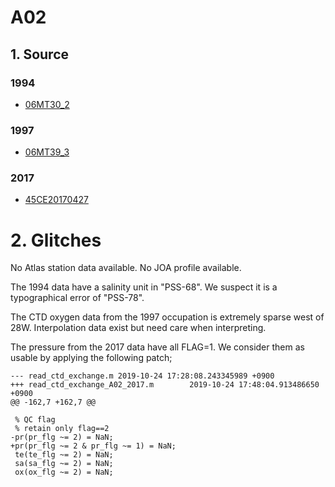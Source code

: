 # A02
## 1. Source
### 1994
+ [06MT30_2](https://cchdo.ucsd.edu/cruise/06MT30_2)

### 1997
+ [06MT39_3](https://cchdo.ucsd.edu/cruise/06MT30_3)

### 2017
+ [45CE20170427](https://cchdo.ucsd.edu/cruise/45CE20170427)

# 2. Glitches

No Atlas station data available.
No JOA profile available.

The 1994 data have a salinity unit in "PSS-68". We suspect it is a typographical error of "PSS-78".

The CTD oxygen data from the 1997 occupation is extremely sparse west of 28W. Interpolation
data exist but need care when interpreting.

The pressure from the 2017 data have all FLAG=1. We consider them as usable by
applying the following patch;
```
--- read_ctd_exchange.m 2019-10-24 17:28:08.243345989 +0900
+++ read_ctd_exchange_A02_2017.m        2019-10-24 17:48:04.913486650 +0900
@@ -162,7 +162,7 @@

 % QC flag
 % retain only flag==2
-pr(pr_flg ~= 2) = NaN;
+pr(pr_flg ~= 2 & pr_flg ~= 1) = NaN;
 te(te_flg ~= 2) = NaN;
 sa(sa_flg ~= 2) = NaN;
 ox(ox_flg ~= 2) = NaN;
```

